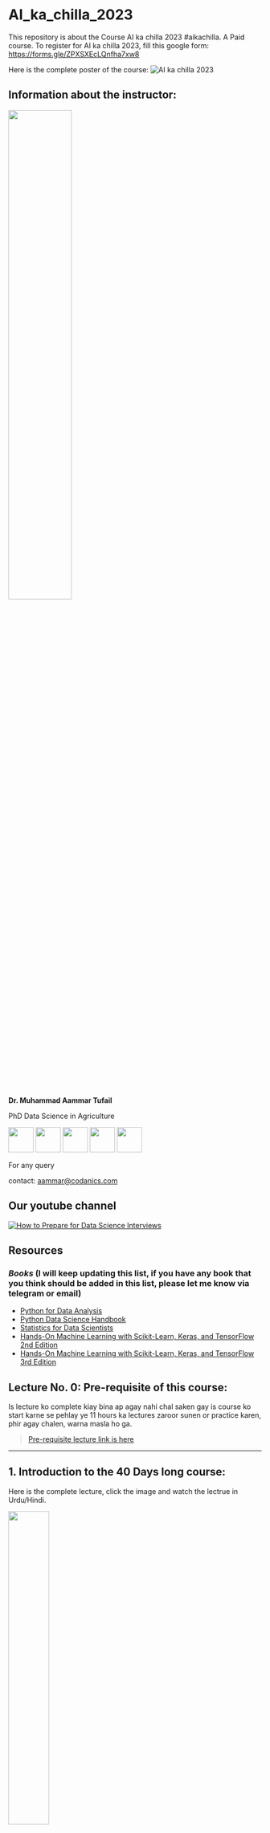 # AI_ka_chilla_2023
This repository is about the Course AI ka chilla 2023 #aikachilla. A Paid course. To register for AI ka chilla 2023, fill this google form: https://forms.gle/ZPXSXEcLQnfha7xw8  

Here is the complete poster of the course:
![AI ka chilla 2023](./resources/AI_ka_chilla_poster.png)

## **Information about the instructor:**

[<img src="./resources/aammar.jpeg" width="50%">](https://www.facebook.com/groups/codanics/permalink/1872283496462303/ "Image")


**Dr. Muhammad Aammar Tufail**

PhD Data Science in Agriculture

[<img src="https://raw.githubusercontent.com/FortAwesome/Font-Awesome/6.x/svgs/brands/youtube.svg" width="50" height="50">](https://www.youtube.com/channel/UCmNXJXWONLNF6bdftGY0Otw/)
[<img src="https://raw.githubusercontent.com/FortAwesome/Font-Awesome/6.x/svgs/brands/linkedin.svg" width="50" height="50">](https://www.linkedin.com/in/dr-muhammad-aammar-tufail-02471213b/)
[<img src="https://raw.githubusercontent.com/FortAwesome/Font-Awesome/6.x/svgs/brands/github.svg" width="50" height="50">](https://github.com/AammarTufail)
[<img src="https://raw.githubusercontent.com/FortAwesome/Font-Awesome/6.x/svgs/brands/twitter.svg" width="50" height="50">](https://twitter.com/aammar_tufail)
[<img src="https://raw.githubusercontent.com/FortAwesome/Font-Awesome/6.x/svgs/brands/facebook.svg" width="50" height="50">](https://www.facebook.com/groups/codanics/permalink/1872283496462303/)



For any query

contact: aammar@codanics.com

## **Our youtube channel**
[![How to Prepare for Data Science Interviews](https://i.ytimg.com/vi/omk5b1m2h38/maxresdefault.jpg)](http://www.youtube.com/watch?v=omk5b1m2h38)


## **Resources**
### *Books* (I will keep updating this list, if you have any book that you think should be added in this list, please let me know via telegram or email)

* [Python for Data Analysis](https://wesmckinney.com/book/)
* [Python Data Science Handbook](https://jakevdp.github.io/PythonDataScienceHandbook/)
* [Statistics for Data Scientists](./resources/books/statistics%20for%20data%20science.pdf)
* [Hands-On Machine Learning with Scikit-Learn, Keras, and TensorFlow 2nd Edition](./resources/books/Hands-On-Machine-Learning-with-Scikit-Learn-Keras-and-Tensorflow_-Concepts-Tools-and-Techniques-to-Build-Intelligent-Systems-OReilly-Media-2019.pdf)
* [Hands-On Machine Learning with Scikit-Learn, Keras, and TensorFlow 3rd Edition](https://pan.baidu.com/s/1SyPW8cAvoDDNwdaWdN9E0A?pwd=g3ma#list/path=%2F)


## **Lecture No. 0: Pre-requisite of this course:**

Is lecture ko complete kiay bina ap agay nahi chal saken gay is course ko start karne se pehlay ye 11 hours ka lectures zaroor sunen or practice karen, phir agay chalen, warna masla ho ga.

>[Pre-requisite lecture link is here](https://www.youtube.com/live/xjTMkxVSSxg?feature=share)

---
## 1. Introduction to the 40 Days long course:

Here is the complete lecture, click the image and watch the lectrue in Urdu/Hindi.

[<img src="./resources/thumbnails/01_Intro.png" width="40%">](https://youtu.be/pnz-HCViKGE "Why to register for this course: AI ka chilla 2023")


---
## 2. AI News 21-07-2023:

Here is the complete lecture, click the image and watch the lectrue in Urdu/Hindi.

[<img src="./resources/thumbnails/02_AI_news_21072023.png" width="40%">](https://youtu.be/sQo2v_HeB-M "AI News 21-07-2023")

---
## 3. AI News 30-07-2023:

Here is the complete lecture, click the image and watch the lectrue in Urdu/Hindi.

[<img src="./resources/thumbnails/03_AI_news_30072023.png" width="40%">](https://youtube.com/live/Yh59ZOY7HlY "AI News 30-07-2023")

## 4. What is Artificial Intelligence:

Here is the complete lecture, click the image and watch the lectrue in Urdu/Hindi.

[<img src="./resources/thumbnails/Day1/1.png" width="40%">](https://youtu.be/aYkf5p2uymY "What is Artificial Intelligence")

---
## 5. History of Artificial Intelligence:

Here is the complete lecture, click the image and watch the lectrue in Urdu/Hindi.

[<img src="./resources/thumbnails/Day1/2.png" width="40%">](https://youtu.be/n5u_QdcJxYY "History of Artificial Intelligence")

>Here is the link for reference: [History of AI](https://sitn.hms.harvard.edu/flash/2017/history-artificial-intelligence/)

---
## 6. Big players in AI:

Here is the complete lecture, click the image and watch the lectrue in Urdu/Hindi.

[<img src="./resources/thumbnails/Day1/3.png" width="40%">](https://youtu.be/3y9njYMraFw "Big players in AI")

---
## 7. AI in our Daily life:

Here is the complete lecture, click the image and watch the lectrue in Urdu/Hindi.

[<img src="./resources/thumbnails/Day1/4.png" width="40%">](https://youtu.be/CZZK9Sn-26s "AI in our Daily life")

---
## 8. How to get a job in AI:

Here is the complete lecture, click the image and watch the lectrue in Urdu/Hindi.

[<img src="./resources/thumbnails/Day2/5.png" width="40%">](https://youtu.be/VFNQRoRWVvM "How to get a job in AI")

---
## 9. Will me job be replaced by AI?:

Here is the complete lecture, click the image and watch the lectrue in Urdu/Hindi.

[<img src="./resources/thumbnails/Day2/6.png" width="40%">](https://youtu.be/qDBXnnx8QPM "Will me job be replaced by AI?")

---
## 10. Main Goals of AI ka Chilla 2023:

Here is the complete lecture, click the image and watch the lectrue in Urdu/Hindi.

[<img src="./resources/thumbnails/Day2/7.png" width="40%">](https://youtu.be/rjmsGP2_RKs "Main Goals of AI ka Chilla 2023")

---
## 11. Why Do you need to learn pyhton for AI?

Here is the complete lecture, click the image and watch the lectrue in Urdu/Hindi.

[<img src="./resources/thumbnails/Day2/8.png" width="40%">](https://youtu.be/tlxM7L9lDDY "Why Do you need to learn pyhton for AI?")

---
## 12. Software installation and websites for this course:

Here is the complete lecture, click the image and watch the lectrue in Urdu/Hindi.

[<img src="./resources/thumbnails/Day2/9.png" width="40%">](https://youtu.be/ROO3QTPsSR4 "Software installation and websites for this course")

>**`Links to software and websites:`**
>1. Python: https://www.python.org/downloads/
>2. vscode: https://code.visualstudio.com/
>3. miniconda: https://docs.conda.io/en/latest/miniconda.html#installing
>4. git: https://git-scm.com/

>**`Website links to make your account on (sign up):`**
>* github: https://github.com/
>* github student developer pack: https://education.github.com/pack
>* git hub teachers developer pack: https://education.github.com/teachers
>* kaggle: https://www.kaggle.com/muhammadaammartufail
>* LinkedIn: https://www.linkedin.com/in/dr-muhammad-aammar-tufail-02471213b/
>* Twitter (X): https://twitter.com/aammar_tufail
>* Use multiple gpt algorithms: https://poe.com/
>* youtube:  https://www.youtube.com/@Codanics


---
## 13. Conda environemnts (A-Z):

Here is the complete lecture, click the image and watch the lectrue in Urdu/Hindi.

[<img src="./resources/thumbnails/Day3/10.png" width="40%">](https://youtu.be/9ofiOq3tgcQ "Conda environemnts (A-Z)")

> Here is the cheatsheet for conda commands: [Conda cheatsheet](https://docs.conda.io/projects/conda/en/4.6.0/_downloads/52a95608c49671267e40c689e0bc00ca/conda-cheatsheet.pdf)


---
## 14. VScode setup for python for AI and Data Science:

Here is the complete lecture, click the image and watch the lectrue in Urdu/Hindi.

[<img src="./resources/thumbnails/Day3/11.png" width="40%">](https://youtu.be/LxGmdgSM0Po "VScode setup for python for AI and Data Science")

---

## **15.** **Basics of Python for AI and Data Science:**

**`Python-101`**
>**Note:** Please watch the following lecture and practice at least 5 times before moving to the next lectures: [Python-101](https://youtu.be/930zolu8E2g)

### 15.1. Python-101 (Part-1): *`First Line of Code in Python`*

Here is the complete lecture, click the image and watch the lectrue in Urdu/Hindi.

[<img src="./resources/thumbnails/Day3/12.png" width="40%">](https://youtu.be/WKyBJV8b_0U "Python for AI and Data Science")

* [Book: Python for Data Analysis](https://wesmckinney.com/book/)

### 15.2 Python-101 (Part-2): *`Variables in Python`*

Here is the complete lecture, click the image and watch the lectrue in Urdu/Hindi.

[<img src="./resources/thumbnails/Day4/13.png" width="40%">](https://youtu.be/rb9l7_Qp7zw "Python for AI and Data Science")

### 15.3 Python-101 (Part-3): *`Operator in python`*

Here is the complete lecture, click the image and watch the lectrue in Urdu/Hindi.

[<img src="./resources/thumbnails/Day4/14.png" width="40%">](https://youtu.be/mVIsFyCDceY "Python for AI and Data Science")

### 15.4 Python-101 (Part-4): *`Data Types in Python`*

Here is the complete lecture, click the image and watch the lectrue in Urdu/Hindi.

[<img src="./resources/thumbnails/Day4/15.png" width="40%">](https://youtu.be/nUclIt4yTDU "Python for AI and Data Science")

### 15.5 Python-101 (Part-5): *`Indentations and if conditions in Python`*

Here is the complete lecture, click the image and watch the lectrue in Urdu/Hindi.

[<img src="./resources/thumbnails/Day4/16.png" width="40%">](https://youtu.be/YrlLgfuKLO4 "Python for AI and Data Science")

### 15.6 Python-101 (Part-6): *`User input program in python`*

Here is the complete lecture, click the image and watch the lectrue in Urdu/Hindi.

[<img src="./resources/thumbnails/Day4/17.png" width="40%">](https://youtu.be/Vx1XMgzlP1c "Python for AI and Data Science")

### 15.7 Python-101 (Part-7): *`Data structures and indexing in python`*

Here is the complete lecture, click the image and watch the lectrue in Urdu/Hindi.

[<img src="./resources/thumbnails/Day4/18.png" width="40%">](https://youtu.be/oJpUfLm2jBc "Python for AI and Data Science")

### 15.8 Python-101 (Part-8): *`Control flow statements in python`*

Here is the complete lecture, click the image and watch the lectrue in Urdu/Hindi.

[<img src="./resources/thumbnails/Day4/19.png" width="40%">](https://youtu.be/Az5KRivoFCo "Python for AI and Data Science")

### 15.9 Python-101 (Part-9):*`Nested Loops in Python`*

Here is the complete lecture, click the image and watch the lectrue in Urdu/Hindi.

[<img src="./resources/thumbnails/Day5/20.png" width="40%">](https://youtu.be/n-tOjuGDqwk "Netsted Loops in Python")

### 15.10 Python-101 (Part-10): *`Functions & Lmbda funtions in Python`*

Here is the complete lecture, click the image and watch the lectrue in Urdu/Hindi.

[<img src="./resources/thumbnails/Day5/21.png" width="40%">](https://youtu.be/uiVt6qsrnGg "Functions in Python")

### 15.11 Python-101 (Part-11): *`Modules and Libraries in Python`*

Here is the complete lecture, click the image and watch the lectrue in Urdu/Hindi.

[<img src="./resources/thumbnails/Day5/22.png" width="40%">](https://youtu.be/nzHHOPFce-k "Modules and Libraries in Python")

### 15.12 Python-101 (Part-12): *`Types of Errors in Python`*

Here is the complete lecture, click the image and watch the lectrue in Urdu/Hindi.

[<img src="./resources/thumbnails/Day5/23.png" width="40%">](https://youtu.be/P4bqOjhXSAQ "Types of Errors in Python")


### 15.13 Python-101 (Part-13): *`Jupyter Notebook and File Handling in Python`*

Here is the complete lecture, click the image and watch the lectrue in Urdu/Hindi.

[<img src="./resources/thumbnails/Day5/24.png" width="40%">](https://youtu.be/DS_TnRNO6CQ "Jupyter Notebook and File Handling in Python")

### 15.14 Python-101 (Part-14): *`MarkDown Crash Course in 72 minutes`*

Here is the complete lecture, click the image and watch the lectrue in Urdu/Hindi.

[<img src="./resources/thumbnails/Day5/25.png" width="40%">](https://youtu.be/qJqAXjz-Rh4?t=56 "MarkDown Crash Course")

---
## **16.** **Why Data is Important for AI?**

Here is the complete lecture, click the image and watch the lectrue in Urdu/Hindi.

[<img src="./resources/thumbnails/Day6/26.png" width="40%">](https://youtu.be/iJcCVjXz_po "Why Data is Important for AI?")

---

## **17.** **How Data is fueling AI:**

Here is the complete lecture, click the image and watch the lectrue in Urdu/Hindi.

[<img src="./resources/thumbnails/Day6/27.png" width="40%">](https://youtu.be/j4-XzkSU7_I "How Data is fueling AI")

---

## **18** **ABC of Statistics for AI and Data Science:**

### 18.1. ABC of Statistics (Part-1): *`Introduction to Statistics`*

Here is the complete lecture, click the image and watch the lectrue in Urdu/Hindi.

[<img src="./resources/thumbnails/Day8/31.png" width="40%">](https://youtube.com/live/9F5CVyHWBKo?feature=share "ABC of Statistics for AI and Data Science")

### 18.2. ABC of Statistics (Part-2): *`Data and Stat`*

Here is the complete lecture, click the image and watch the lectrue in Urdu/Hindi.

[<img src="./resources/thumbnails/Day8/32.png" width="40%">](https://youtube.com/live/ql4Rqx0XZIk?feature=share "ABC of Statistics for AI and Data Science")

### 18.3. ABC of Statistics (Part-3): *`Data, Stat and Data`*

Here is the complete lecture, click the image and watch the lectrue in Urdu/Hindi.

[<img src="./resources/thumbnails/Day8/33.png" width="40%">](https://youtube.com/live/i1ZDDN8XcOY?feature=share "ABC of Statistics for AI and Data Science")

### 18.4. ABC of Statistics (Part-4): *`Descriptive Statistics`*

Here is the complete lecture, click the image and watch the lectrue in Urdu/Hindi.

[<img src="./resources/thumbnails/Day8/34.png" width="40%">](https://youtube.com/live/aFPpXIdEBnA?feature=share "Descriptive Statistics")

### 18.5. ABC of Statistics (Part-5): *`Inferential Statistics Part-1`*

Here is the complete lecture, click the image and watch the lectrue in Urdu/Hindi.

[<img src="./resources/thumbnails/Day8/35.png" width="40%">](https://youtube.com/live/Wl28DaEoZXc?feature=share "Inferential Statistics Part-1")

### 18.6. ABC of Statistics (Part-6): *`Inferential Statistics Part-2`*

Here is the complete lecture, click the image and watch the lectrue in Urdu/Hindi.

[<img src="./resources/thumbnails/Day8/36.png" width="40%">](https://youtube.com/live/1kldE86nL9E?feature=share "Inferential Statistics Part-2")

### 18.7. ABC of Statistics (Part-7): *`Hypothesis Testing`*

Here is the complete lecture, click the image and watch the lectrue in Urdu/Hindi.

[<img src="./resources/thumbnails/Day8/37.png" width="40%">](https://youtube.com/live/UFVyzGZpUWE?feature=share "Hypothesis Testing")

### 18.8. ABC of Statistics (Part-8): *`Important Terms in Statistics`*

Here is the complete lecture, click the image and watch the lectrue in Urdu/Hindi.

[<img src="./resources/thumbnails/Day8/38.png" width="40%">](https://youtube.com/live/I9VI5_DkZoU?feature=share "Important Terms in Statistics")

---

## **19.** **Exploratory Data Analysis in Python:**

### 19.1. EDA (Part-1): *`Introduction to EDA and Python coding`*

Here is the complete lecture, click the image and watch the lectrue in Urdu/Hindi.

[<img src="./resources/thumbnails/Day6/28.png" width="40%">](https://youtu.be/ux4sO34fZDk "Exploratory Data Analysis in Python")

### 19.2. EDA (Part-2): *`Important Terminoogies in EDA`*

Here is the complete lecture, click the image and watch the lectrue in Urdu/Hindi.

[<img src="./resources/thumbnails/Day7/29.png" width="40%">](https://youtu.be/lyVBjQTctsw "Exploratory Data Analysis in Python")

### 19.3. EDA (Part-3): *`Why and how to deal missing values`*

Here is the complete lecture, click the image and watch the lectrue in Urdu/Hindi.

[<img src="./resources/thumbnails/Day7/30.png" width="40%">](https://youtu.be/catq_2XEmVM "Exploratory Data Analysis in Python")

### 19.4. EDA (Part-4): *`Missing Value Imputation in Python`*

Here is the complete lecture, click the image and watch the lectrue in Urdu/Hindi.

[<img src="./resources/thumbnails/Day9/41.png" width="40%">](https://youtu.be/0sLj91__T_M "Missing values dealing in Python")

### 19.5. EDA (Part-5): *`Complete A-Z EDA`*

Here is the complete lecture, click the image and watch the lectrue in Urdu/Hindi.

[<img src="./resources/thumbnails/Day9/40.png" width="40%">](https://youtu.be/O-mkpOCsLEo "Exploratory Data Analysis in Python")

### 19.6a. EDA (Part-6a): *`Automatic EDA`*

Here is the complete lecture, click the image and watch the lectrue in Urdu/Hindi.

[<img src="./resources/thumbnails/Day9/42.png" width="40%">](https://youtu.be/iMbFxUGPPKw "Automatic EDA")

How to Automate EDA in Python?
The link to a nice blog is here: 
> **[4 Ways to Automate Exploratory Data Analysis (EDA) in Python](https://builtin.com/data-science/EDA-python)**

### 19.6b. EDA (Part-6b): *`AutoViz Library`*

Here is the complete lecture, click the image and watch the lectrue in Urdu/Hindi.

[<img src="./resources/thumbnails/Day10/43.png" width="40%">](https://youtu.be/EbSAcTW5pII "AutoViz Library")

> **[AutoViz Library link is here](https://github.com/AutoViML/AutoViz)**

### 19.7. EDA (Part-7): *`GPT based vscode extensions and websites`*

Here is the complete lecture, click the image and watch the lectrue in Urdu/Hindi.

[<img src="./resources/thumbnails/Day10/44.png" width="40%">](https://youtu.be/8h8754sr6NE "GPT based vscode extensions and websites")

### 19.8. EDA (Part-8): *`Use Ai for Fast paced EDA`*

Here is the complete lecture, click the image and watch the lectrue in Urdu/Hindi.

[<img src="./resources/thumbnails/Day10/45.png" width="40%">](https://youtu.be/NAbB76l2j18 "Use Ai for Fast paced EDA")

### 19.9. EDA (Part-9): *`Big Datasets for EDA practice`*

Here is the complete lecture, click the image and watch the lectrue in Urdu/Hindi.

[<img src="./resources/thumbnails/Day10/46.png" width="40%">](https://youtu.be/HltBr8z4kS4 "Big Datasets for EDA practice")

>#### Here are the links to important big data in the industries:
>1. [Google Play Store Apps Google Play Store App data of 2.3 Million+ applications.](https://www.kaggle.com/datasets/gauthamp10/google-playstore-apps)
>2. [Apple AppStore Apps dataset](https://www.kaggle.com/gauthamp10/apple-appstore-apps)
>3. [Android App Permission dataset](https://www.kaggle.com/gauthamp10/app-permissions-android)

>In per EDA karen tu maza or e hy, time lagay ga but it would be a nice portfolio for you guys.


## 20. **EDA on Big Data**

### 20.1. EDA on Big Data (Part-1): *`EDA on Apple Store Apps`*

>[Apple AppStore Apps dataset can be found here](https://www.kaggle.com/gauthamp10/apple-appstore-apps)

Here is the complete lecture, click the image and watch the lectrue in Urdu/Hindi.

[<img src="./resources/thumbnails/Day14/47.png" width="40%">](https://youtu.be/YfwLzQ6MEUQ "EDA on Big Data")

### 20.2. EDA on Big Data (Part-2): *`EDA on Apple App Store Data`*

Here is the complete lecture, click the image and watch the lectrue in Urdu/Hindi.

[<img src="./resources/thumbnails/Day14/48.png" width="40%">](https://youtu.be/Z6X9PKhGzYU "EDA on Big Data")

### 20.3. EDA on Big Data (Part-3): *`Complete EDA on Apple APP store Data`*

Here is the complete lecture, click the image and watch the lectrue in Urdu/Hindi.

[<img src="./resources/thumbnails/Day15/49.png" width="40%">](https://youtu.be/yJ9QCsOJhjE "EDA on Big Data")

## 21. **Web app development using streamlit**

### 21.1. Web app development using streamlit (Part-1): *`Introduction to streamlit and your first web app`*

Here is the complete lecture, click the image and watch the lectrue in Urdu/Hindi.

[<img src="./resources/thumbnails/Day16/50.png" width="40%">](https://youtu.be/JoPPiRDuoY8 "Web app development using streamlit")

### 21.2. Web app development using streamlit (Part-2): *`Important logins for next details`*

Here is the complete lecture, click the image and watch the lectrue in Urdu/Hindi.

[<img src="./resources/thumbnails/Day16/51.png" width="40%">](https://youtu.be/tpPZFmjCZYE "Web app development using streamlit")

### 21.3. Web app development using streamlit (Part-3): *`Introduction to API`*

Here is the complete lecture, click the image and watch the lectrue in Urdu/Hindi.

[<img src="./resources/thumbnails/Day18/52.png" width="40%">](https://youtu.be/n-C79dq13i4 "What is an API")

### 21.4. Web app development using streamlit (Part-4): *`Important APIs to be used in for AI course`*

Here is the complete lecture, click the image and watch the lectrue in Urdu/Hindi.

[<img src="./resources/thumbnails/Day18/53.png" width="40%">](https://youtu.be/OB9IZsFK4bU "Important APIs to be used in for AI course")

### 21.5. Web app development using streamlit (Part-5): *`Apna chatGPT bnayen`*

Here is the complete lecture, click the image and watch the lectrue in Urdu/Hindi.

[<img src="./resources/thumbnails/Day18/54.png" width="40%">](https://youtu.be/iN5YxDmMu5g "Apna chatGPT bnayen")

Complete code for the app is below or you can download the file [here](./resources/codes/apps/lang_chain_app_14_lines.py) or copy from below:

<details>
    <summary><span style="color:yellow; font-weight:bold; font-size:16px;">Click here to expand the code for this lecture</span></summary>

```python
import streamlit as st
from langchain.llms import OpenAI #pip install langchain openai
st.title('🦜🔗 Quickstart App')
openai_api_key = st.sidebar.text_input('OpenAI API Key')
def generate_response(input_text):
  llm = OpenAI(temperature=0.7, openai_api_key=openai_api_key)
  st.info(llm(input_text))
with st.form('my_form'):
  text = st.text_area('Enter text:', '...')
  submitted = st.form_submit_button('Submit')
  if not openai_api_key.startswith('sk-'):
    st.warning('Please enter your OpenAI API key!', icon='⚠')
  if submitted and openai_api_key.startswith('sk-'):
    generate_response(text)
  ```
</details>

### 21.6. Web app development using streamlit (Part-6): *`Introduction to LangChain`*

Here is the lecture, click the image and watch the lectrue in Urdu/Hindi.

[<img src="./resources/thumbnails/Day19/55.png" width="40%">](https://youtu.be/Dzvv8WY9GT8 "Intro to langchain")

### 21.6. Web app development using streamlit (Part-6): *`Ask the text app`*

Here is the lecture, click the image and watch the lectrue in Urdu/Hindi.

[<img src="./resources/thumbnails/Day19/56.png" width="40%">](https://youtu.be/dfb7A3LMC1Q "Ask the text app")

<details>
    <summary><span style="color:yellow; font-weight:bold; font-size:16px;">Click here to expand the code for this lecture</span></summary>

```python
import streamlit as st
from langchain.llms import OpenAI
from langchain.text_splitter import CharacterTextSplitter
from langchain.embeddings import OpenAIEmbeddings
from langchain.vectorstores import Chroma
from langchain.chains import RetrievalQA

def generate_response(uploaded_file, openai_api_key, query_text):
    # Load document if file is uploaded
    if uploaded_file is not None:
        documents = [uploaded_file.read().decode()]
        # Split documents into chunks
        text_splitter = CharacterTextSplitter(chunk_size=1000, chunk_overlap=0)
        texts = text_splitter.create_documents(documents)
        # Select embeddings
        embeddings = OpenAIEmbeddings(openai_api_key=openai_api_key)
        # Create a vectorstore from documents
        db = Chroma.from_documents(texts, embeddings)
        # Create retriever interface
        retriever = db.as_retriever()
        # Create QA chain
        qa = RetrievalQA.from_chain_type(llm=OpenAI(openai_api_key=openai_api_key), chain_type='stuff', retriever=retriever)
        return qa.run(query_text)


# Page title
st.set_page_config(page_title='🦜🔗 Ask the Doc App')
st.title('🦜🔗 Ask the Doc App')

# File upload
uploaded_file = st.file_uploader('Upload an article', type='txt')
# Query text
query_text = st.text_input('Enter your question:', placeholder = 'Please provide a short summary.', disabled=not uploaded_file)

# Form input and query
result = []
with st.form('myform', clear_on_submit=True):
    openai_api_key = st.text_input('OpenAI API Key', type='password', disabled=not (uploaded_file and query_text))
    submitted = st.form_submit_button('Submit', disabled=not(uploaded_file and query_text))
    if submitted and openai_api_key.startswith('sk-'):
        with st.spinner('Calculating...'):
            response = generate_response(uploaded_file, openai_api_key, query_text)
            result.append(response)
            del openai_api_key

if len(result):
    st.info(response)
# add multiple document option in the app (docx, pdf)
```
</details>

### 21.7. Web app development using streamlit (Part-7): *`Ask the docx, pdf, txt file app- Advanced`*

Here is the lecture, click the image and watch the lectrue in Urdu/Hindi.

[<img src="./resources/thumbnails/Day20/57.png" width="40%">](https://youtu.be/8JE4QjNJLwU "Ask the docx, pdf, text app- Advanced")



<details>
    <summary><span style="color:yellow; font-weight:bold; font-size:16px;">Click here to expand the code for this lecture</span></summary>

```python
# Importing necessary libraries
import streamlit as st
import PyPDF2
import io
import openai
import docx2txt
import pyperclip

# Setting up OpenAI API key
openai.api_key =st.sidebar.text_input('OpenAI API Key', type='password')
#or
# openai.api_key ='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'

# Defining a function to extract text from a PDF file
def extract_text_from_pdf(file):
    # Creating a BytesIO object from the uploaded file
    pdf_file_obj = io.BytesIO(file.read())
    # Creating a PDF reader object from the BytesIO object
    pdf_reader = PyPDF2.PdfReader(pdf_file_obj)
    # Initializing an empty string to store the extracted text
    text = ''
    # Looping through each page of the PDF file and extracting the text
    for page_num in range(len(pdf_reader.pages)):
        page = pdf_reader.pages[page_num]
        text += page.extract_text()
    # Returning the extracted text
    return text

# Defining a function to extract text from a Word file
def extract_text_from_docx(file):
    # Creating a BytesIO object from the uploaded file
    docx_file_obj = io.BytesIO(file.read())
    # Extracting text from the Word file
    text = docx2txt.process(docx_file_obj)
    # Returning the extracted text
    return text

# Defining a function to extract text from a Text file
def extract_text_from_txt(file):
    # Reading the uploaded file as text
    text = file.read().decode('utf-8')
    # Returning the extracted text
    return text

# Defining a function to extract text from a file based on its type
def extract_text_from_file(file):
    # Checking the type of the uploaded file
    if file.type == 'application/pdf':
        # Extracting text from the PDF file
        text = extract_text_from_pdf(file)
    elif file.type == 'application/vnd.openxmlformats-officedocument.wordprocessingml.document':
        # Extracting text from the Word file
        text = extract_text_from_docx(file)
    elif file.type == 'text/plain':
        # Extracting text from the Text file
        text = extract_text_from_txt(file)
    else:
        # Displaying an error message if the file type is not supported
        st.error("Unsupported file type!")
        text = None
    # Returning the extracted text
    return text

# Defining a function to generate questions from text using OpenAI's GPT-3
def get_questions_from_gpt(text):
    # Selecting the first 4096 characters of the text as the prompt for the GPT-3 API
    prompt = text[:4096]
    # Generating a question using the GPT-3 API
    response = openai.Completion.create(engine="text-davinci-003", prompt=prompt, temperature=0.5, max_tokens=30)
    # Returning the generated question
    return response.choices[0].text.strip()

# Defining a function to generate answers to a question using OpenAI's GPT-3
def get_answers_from_gpt(text, question):
    # Selecting the first 4096 characters of the text as the prompt for the GPT-3 API, along with the user's question
    prompt = text[:4096] + "\nQuestion: " + question + "\nAnswer:"
    # Generating an answer using the GPT-3 API
    response = openai.Completion.create(engine="text-davinci-003", prompt=prompt, temperature=0.6, max_tokens=2000)
    # Returning the generated answer
    return response.choices[0].text.strip()

# Defining the main function of the Streamlit app
def main():
    # Setting the title of the app
    st.title("Ask Questions From Uploaded Document")
    # Creating a file uploader for PDF, Word, and Text files
    uploaded_file = st.file_uploader("Choose a file", type=["pdf", "docx", "txt"])
    # Checking if a file has been uploaded
    if uploaded_file is not None:
        # Extracting text from the uploaded file
        text = extract_text_from_file(uploaded_file)
        # Checking if text was extracted successfully
        if text is not None:
            # Generating a question from the extracted text using GPT-3
            question = get_questions_from_gpt(text)
            # Displaying the generated question
            st.write("Question: " + question)
            # Creating a text input for the user to ask a question
            user_question = st.text_input("Ask a question about the document")
            # Checking if the user has asked a question
            if user_question:
                # Generating an answer to the user's question using GPT-3
                answer = get_answers_from_gpt(text, user_question)
                # Displaying the generated answer
                st.write("Answer: " + answer)
                # Creating a button to copy the answer text to clipboard
                if st.button("Copy Answer Text"):
                    pyperclip.copy(answer)
                    st.success("Answer text copied to clipboard!")

# Running the main function if the script is being run directly
if __name__ == '__main__':
    main()
```
</details>

### 21.8. Web app development using streamlit (Part-8): *`Other important APIs for the app development`*

Here is the lecture, click the image and watch the lectrue in Urdu/Hindi.

[<img src="./resources/thumbnails/Day20/58.png" width="40%">](https://youtu.be/0xEhysUZizk "Other important APIs for the app development")

### 21.9. Web app development using streamlit (Part-9): *`Large Language Models`*

Here is the lecture, click the image and watch the lectrue in Urdu/Hindi.

[<img src="./resources/thumbnails/Day21/60.png" width="40%">](https://youtu.be/6SiYKjwk6Eg "Large Language Models")
---
---

## 22. **Machine Learning-101 to Advance**

### 22.1. Machine Learning-101 to Advance (Part-1): *`Introduction to Machine Learning`*

Here is the lecture, click the image and watch the lectrue in Urdu/Hindi.

[<img src="./resources/thumbnails/Day20/59.png" width="60%">](https://youtu.be/p88bsuSf-h8 "Introduction to Machine Learning")

### 22.2. Machine Learning-101 to Advance (Part-2): *`Machine Learning and its types`*

Here is the lecture, click the image and watch the lectrue in Urdu/Hindi.

[<img src="./resources/thumbnails/Day21/61.png" width="40%">](https://youtu.be/xTmXbuSvtYA "Machine Learning and its types")

### 22.3. Machine Learning-101 to Advance (Part-3): *`Regrssion vs. Classification and Types of Algorithms in Machine Learning`*

Here is the lecture, click the image and watch the lectrue in Urdu/Hindi.

[<img src="./resources/thumbnails/Day22/63.png" width="40%">](https://youtu.be/r_J4MfBYhUk "Regrssion vs. Classification and Types of Algorithms in Machine Learning")

### 22.4. Machine Learning-101 to Advance (Part-4): *`Simple Linear Regression and Metric of Regression`*

Here is the lecture, click the image and watch the lectrue in Urdu/Hindi.

[<img src="./resources/thumbnails/Day22/64.png" width="40%">](https://youtu.be/6JGZ7c6YdSg "Simple Linear Regression and Metric of Regression")

### 22.5. Machine Learning-101 to Advance (Part-5): *`Simple- and Multi- Linear Regression`*

Here is the complete lecture, click the image and watch the lectrue in Urdu/Hindi.

[<img src="./resources/thumbnails/Day21/62.png" width="40%">](https://youtu.be/LwZ81s2iHb4 "Simple- and Multi- Linear Regression")

>[Click here](./resources/codes/machine_learning/01_linear_reg.ipynb) to download the `.ipynb` file with the code discussed in this lecture.

### 22.6. Machine Learning-101 to Advance (Part-6): *`Simple Linear Regression Advanced`*

Here is the complete lecture, click the image and watch the lectrue in Urdu/Hindi.

[<img src="./resources/thumbnails/Day21/62a.png" width="40%">](https://www.youtube.com/live/yEMS0QXflew?si=OHNSRxPoyvHgWls9&t=165 "Simple Linear Regression Advanced")

### 22.7. Machine Learning-101 to Advance (Part-7): *`Multiple Linear Regression and Types of Data Encoding`*

Here is the complete lecture, click the image and watch the lectrue in Urdu/Hindi.

[<img src="./resources/thumbnails/Day22/65.png" width="40%">](https://youtu.be/jfYhL0sHNEo "Multiple Linear Regression")

### 22.8. Machine Learning-101 to Advance (Part-8): *`Evaluating Regression Models - Must-Know Metrics Explained`*

Here is the complete lecture, click the image and watch the lectrue in Urdu/Hindi.

[<img src="./resources/thumbnails/Day22/67.png" width="40%">](https://youtu.be/q5wlFsvwlSo "Multiple Linear Regression Advanced")

### 22.9. Machine Learning-101 to Advance (Part-9): *`Regression vs. Classification`*

Here is the complete lecture, click the image and watch the lectrue in Urdu/Hindi.

[<img src="./resources/thumbnails/Day22/68.png" width="40%">](https://youtu.be/s14tQgPk3NU "Regression vs. Classification")

### 22.10. Machine Learning-101 to Advance (Part-10): *`Features vs Labels - Explaining the Core Machine Learning Data Components`*

Here is the complete lecture, click the image and watch the lectrue in Urdu/Hindi.

[<img src="./resources/thumbnails/Day22/69.png" width="40%">](https://youtu.be/nwogZr03Uv0 "Features vs Labels")

> ***`Features`*** vs. ***`Labels`***
>- Features are also called as *`Independent Variables`* and Labels are also called as *`Dependent Variables`*. 
Other than that features are also called as *`X`* and labels are also called as *`y`*.
>- Also, features are also called as *`Predictors`* and labels are also called as *`Target`*.
>- One more thing, features are also called as *`Inputs`* and labels are also called as *`Outputs`*.
>- Do you know that, features are also called as *`Covariates`* and labels are also called as *`Response`*?
>- Did you know that, features are also called as *`Explanatory Variables`* and labels are also called as *`Response Variables`*?

### 22.11. Machine Learning-101 to Advance (Part-11): *`Important Lectures to watch and listen before next days`*

Here is the complete lecture information, click the image and watch the lectrue in Urdu/Hindi.

[<img src="./resources/thumbnails/Day22/70.png" width="40%">](https://youtu.be/5wJFbzj3fEc "Important Lectures to watch and listen before next days")


### 22.12. Machine Learning-101 to Advance (Part-12): *`Sentiment Analysis Web App`*

Here is the complete lecture, click the image and watch the lectrue in Urdu/Hindi.

[<img src="./resources/thumbnails/Day23/71.png" width="40%">](https://youtu.be/tjqZUOwUNYM "Sentiment Analysis Web App")

[Here is the code](./resources/codes/apps/sentiment_analysis_app.py)

### 22.13. Machine Learning-101 to Advance (Part-13): *`Evaluation Metrics for Classification models in Machine Learning`*

Here is the complete lecture, click the image and watch the lectrue in Urdu/Hindi.

[<img src="./resources/thumbnails/Day23/72.png" width="40%">](https://youtu.be/mMXYZnqOThk "Evaluation Metrics for Classification models in Machine Learning")

### 22.14. Machine Learning-101 to Advance (Part-14): *`Prompt Engineering to make a complete webapp in less than 13 minutes`*

Here is the complete lecture, click the image and watch the lectrue in Urdu/Hindi.

[<img src="./resources/thumbnails/Day23/73.png" width="40%">](https://youtu.be/tKWEZWGu_HU "Prompt Engineering to make a complete webapp in less than 13 minutes")

### 22.15. Machine Learning-101 to Advance (Part-15): *`EDA using prompt engineering`*

Here is the complete lecture, click the image and watch the lectrue in Urdu/Hindi.

[<img src="./resources/thumbnails/Day23/74.png" width="40%">](https://youtu.be/vh0OqBswR_A "EDA using prompt engineering")

### 22.16. Machine Learning-101 to Advance (Part-16): *`Classification Models in sk-learn (Logistic Regression)`*

Here is the complete lecture, click the image and watch the lectrue in Urdu/Hindi.

[<img src="./resources/thumbnails/Day23/75.png" width="40%">](https://youtu.be/3ASqK4ESOvY "Classification Models in sk-learn (Logistic Regression)")

>[Click here to view the code for logistic regression](./resources/codes/machine_learning/02_logistic_regression.ipynb)

### 22.17. Machine Learning-101 to Advance (Part-17): *`Regression vs. Classification`*

Here is the complete lecture, click the image and watch the lectrue in Urdu/Hindi.

[<img src="./resources/thumbnails/Day24/76.png" width="70%">](https://youtu.be/i3Tr3Xjn3P0 "Regression vs. Classification")

### 22.18. Machine Learning-101 to Advance (Part-18): *`Logistic Regression (Theory)`*

Here is the complete lecture, click the image and watch the lectrue in Urdu/Hindi.

[<img src="./resources/thumbnails/Day24/77.png" width="70%">](https://youtu.be/PBllYC_6lAk "Logistic Regression")

### 22.19. Machine Learning-101 to Advance (Part-19): *`Logistic Regression (Coding in Python)`*

Here is the complete lecture, click the image and watch the lectrue in Urdu/Hindi.

[<img src="./resources/thumbnails/Day24/78.png" width="70%">](https://youtu.be/mBXJK04-Aaw "Logistic Regression")

### 22.20. Machine Learning-101 to Advance (Part-20): *`Evaluation Metrics for Classification`*

Here is the complete lecture, click the image and watch the lectrue in Urdu/Hindi.

[<img src="./resources/thumbnails/Day24/79.png" width="70%">](https://youtu.be/j-0UYA4Gc1E "Classification Evaluation Metrics")

### 22.21. Machine Learning-101 to Advance (Part-21): *`Support vector Machines (Part-1)`*

Here is the complete lecture, click the image and watch the lectrue in Urdu/Hindi.

[<img src="./resources/thumbnails/Day24/80.png" width="70%">](https://youtu.be/dDY_7TzkGV4 "Support vector Machines (Part-1)")

### 22.22. Machine Learning-101 to Advance (Part-22): *`Support vector Machines (Part-2)`*

Here is the complete lecture, click the image and watch the lectrue in Urdu/Hindi.

[<img src="./resources/thumbnails/Day24/81.png" width="70%">](https://youtu.be/IL1qfg7CQYA "Support vector Machines (Part-2)")


---
